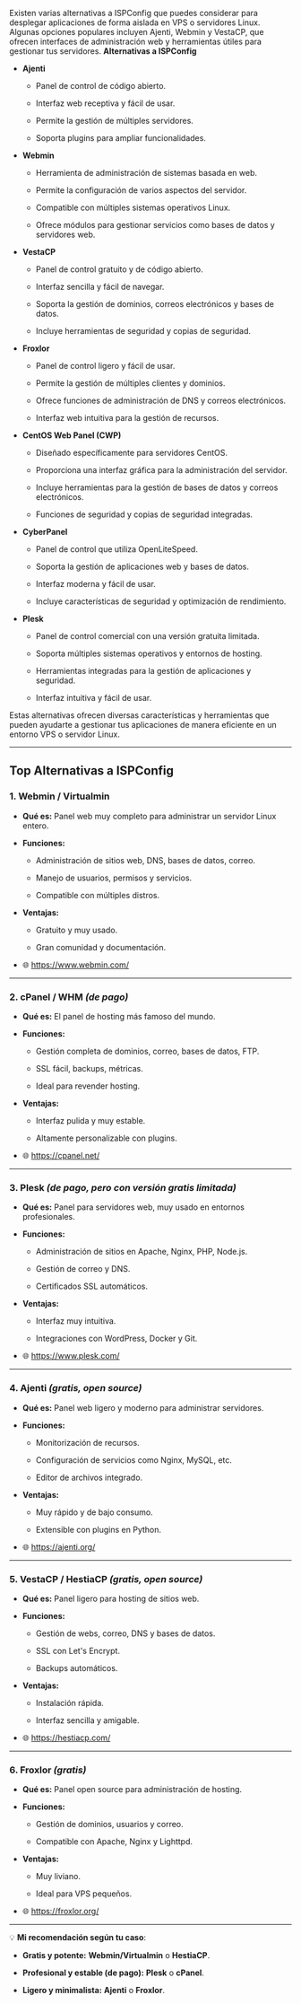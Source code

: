 Existen varias alternativas a ISPConfig que puedes considerar para desplegar aplicaciones de forma aislada en VPS o servidores Linux. Algunas opciones populares incluyen Ajenti, Webmin y VestaCP, que ofrecen interfaces de administración web y herramientas útiles para gestionar tus servidores.
**Alternativas a ISPConfig**
- **Ajenti**
    
    - Panel de control de código abierto.
        
    - Interfaz web receptiva y fácil de usar.
        
    - Permite la gestión de múltiples servidores.
        
    - Soporta plugins para ampliar funcionalidades.
        
    
- **Webmin**
    
    - Herramienta de administración de sistemas basada en web.
        
    - Permite la configuración de varios aspectos del servidor.
        
    - Compatible con múltiples sistemas operativos Linux.
        
    - Ofrece módulos para gestionar servicios como bases de datos y servidores web.
        
    
- **VestaCP**
    
    - Panel de control gratuito y de código abierto.
        
    - Interfaz sencilla y fácil de navegar.
        
    - Soporta la gestión de dominios, correos electrónicos y bases de datos.
        
    - Incluye herramientas de seguridad y copias de seguridad.
        
    
- **Froxlor**
    
    - Panel de control ligero y fácil de usar.
        
    - Permite la gestión de múltiples clientes y dominios.
        
    - Ofrece funciones de administración de DNS y correos electrónicos.
        
    - Interfaz web intuitiva para la gestión de recursos.
        
    
- **CentOS Web Panel (CWP)**
    
    - Diseñado específicamente para servidores CentOS.
        
    - Proporciona una interfaz gráfica para la administración del servidor.
        
    - Incluye herramientas para la gestión de bases de datos y correos electrónicos.
        
    - Funciones de seguridad y copias de seguridad integradas.
        
    
- **CyberPanel**
    
    - Panel de control que utiliza OpenLiteSpeed.
        
    - Soporta la gestión de aplicaciones web y bases de datos.
        
    - Interfaz moderna y fácil de usar.
        
    - Incluye características de seguridad y optimización de rendimiento.
        
    
- **Plesk**
    
    - Panel de control comercial con una versión gratuita limitada.
        
    - Soporta múltiples sistemas operativos y entornos de hosting.
        
    - Herramientas integradas para la gestión de aplicaciones y seguridad.
        
    - Interfaz intuitiva y fácil de usar.
        
    

Estas alternativas ofrecen diversas características y herramientas que pueden ayudarte a gestionar tus aplicaciones de manera eficiente en un entorno VPS o servidor Linux.

---
## **Top Alternativas a ISPConfig**

### **1. Webmin / Virtualmin**

- **Qué es:** Panel web muy completo para administrar un servidor Linux entero.
    
- **Funciones:**
    
    - Administración de sitios web, DNS, bases de datos, correo.
        
    - Manejo de usuarios, permisos y servicios.
        
    - Compatible con múltiples distros.
        
- **Ventajas:**
    
    - Gratuito y muy usado.
        
    - Gran comunidad y documentación.
        
- 🌐 https://www.webmin.com/
    

---

### **2. cPanel / WHM** _(de pago)_

- **Qué es:** El panel de hosting más famoso del mundo.
    
- **Funciones:**
    
    - Gestión completa de dominios, correo, bases de datos, FTP.
        
    - SSL fácil, backups, métricas.
        
    - Ideal para revender hosting.
        
- **Ventajas:**
    
    - Interfaz pulida y muy estable.
        
    - Altamente personalizable con plugins.
        
- 🌐 https://cpanel.net/
    

---

### **3. Plesk** _(de pago, pero con versión gratis limitada)_

- **Qué es:** Panel para servidores web, muy usado en entornos profesionales.
    
- **Funciones:**
    
    - Administración de sitios en Apache, Nginx, PHP, Node.js.
        
    - Gestión de correo y DNS.
        
    - Certificados SSL automáticos.
        
- **Ventajas:**
    
    - Interfaz muy intuitiva.
        
    - Integraciones con WordPress, Docker y Git.
        
- 🌐 https://www.plesk.com/
    

---

### **4. Ajenti** _(gratis, open source)_

- **Qué es:** Panel web ligero y moderno para administrar servidores.
    
- **Funciones:**
    
    - Monitorización de recursos.
        
    - Configuración de servicios como Nginx, MySQL, etc.
        
    - Editor de archivos integrado.
        
- **Ventajas:**
    
    - Muy rápido y de bajo consumo.
        
    - Extensible con plugins en Python.
        
- 🌐 https://ajenti.org/
    

---

### **5. VestaCP / HestiaCP** _(gratis, open source)_

- **Qué es:** Panel ligero para hosting de sitios web.
    
- **Funciones:**
    
    - Gestión de webs, correo, DNS y bases de datos.
        
    - SSL con Let's Encrypt.
        
    - Backups automáticos.
        
- **Ventajas:**
    
    - Instalación rápida.
        
    - Interfaz sencilla y amigable.
        
- 🌐 https://hestiacp.com/
    

---

### **6. Froxlor** _(gratis)_

- **Qué es:** Panel open source para administración de hosting.
    
- **Funciones:**
    
    - Gestión de dominios, usuarios y correo.
        
    - Compatible con Apache, Nginx y Lighttpd.
        
- **Ventajas:**
    
    - Muy liviano.
        
    - Ideal para VPS pequeños.
        
- 🌐 https://froxlor.org/
    

---

💡 **Mi recomendación según tu caso**:

- **Gratis y potente:** **Webmin/Virtualmin** o **HestiaCP**.
    
- **Profesional y estable (de pago):** **Plesk** o **cPanel**.
    
- **Ligero y minimalista:** **Ajenti** o **Froxlor**.
